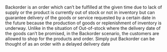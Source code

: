 Backorder is an order which can’t be fulfilled at the given time due to lack of supply or the product is currently out of stock or not in inventory but can guarantee delivery of the goods or service requested by a certain date in the future because the production of goods or replenishment of inventory is underway. Unlike in the situation of Out-of-stock where the delivery date of the goods can’t be promised, in the Backorder scenario, the customers are allowed to shop for the products and order. Simply put Backorder can be thought of as an order with a delayed delivery date
